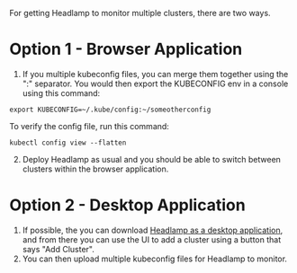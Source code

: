 For getting Headlamp to monitor multiple clusters, there are two ways.

# Option 1 - Browser Application

1. If you multiple kubeconfig files, you can merge them together using the ":" separator. You would then export the KUBECONFIG env in a console using this command:

`export KUBECONFIG=~/.kube/config:~/someotherconfig`

To verify the config file, run this command:

`kubectl config view --flatten`

2. Deploy Headlamp as usual and you should be able to switch between clusters within the browser application.

# Option 2 - Desktop Application

1. If possible, the you can download [Headlamp as a desktop application](https://headlamp.dev/docs/latest/installation/desktop/), and from there you can use the UI to add a cluster using a button that says "Add Cluster".
2. You can then upload multiple kubeconfig files for Headlamp to monitor.
